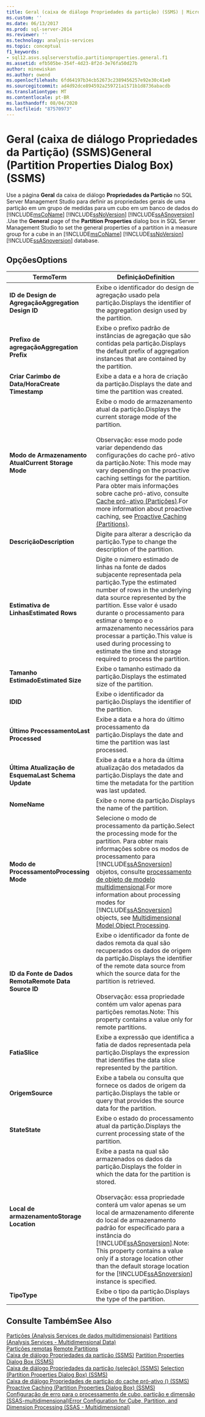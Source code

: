 ```yaml
---
title: Geral (caixa de diálogo Propriedades da partição) (SSMS) | Microsoft Docs
ms.custom: ''
ms.date: 06/13/2017
ms.prod: sql-server-2014
ms.reviewer: ''
ms.technology: analysis-services
ms.topic: conceptual
f1_keywords:
- sql12.asvs.sqlserverstudio.partitionproperties.general.f1
ms.assetid: efb505be-354f-4d23-8f2d-3e76fa50d27b
author: minewiskan
ms.author: owend
ms.openlocfilehash: 6fd64197b34cb52673c2389456257e92e30c41e0
ms.sourcegitcommit: ad4d92dce894592a259721a1571b1d8736abacdb
ms.translationtype: MT
ms.contentlocale: pt-BR
ms.lasthandoff: 08/04/2020
ms.locfileid: "87570973"
---
```

# <a name="general-partition-properties-dialog-box-ssms"></a><span data-ttu-id="106b5-102">Geral (caixa de diálogo Propriedades da Partição) (SSMS)</span><span class="sxs-lookup"><span data-stu-id="106b5-102">General (Partition Properties Dialog Box) (SSMS)</span></span>
  <span data-ttu-id="106b5-103">Use a página **Geral** da caixa de diálogo **Propriedades da Partição** no SQL Server Management Studio para definir as propriedades gerais de uma partição em um grupo de medidas para um cubo em um banco de dados do [!INCLUDE[msCoName](../includes/msconame-md.md)] [!INCLUDE[ssNoVersion](../includes/ssnoversion-md.md)] [!INCLUDE[ssASnoversion](../includes/ssasnoversion-md.md)] .</span><span class="sxs-lookup"><span data-stu-id="106b5-103">Use the **General** page of the **Partition Properties** dialog box in SQL Server Management Studio to set the general properties of a partition in a measure group for a cube in an [!INCLUDE[msCoName](../includes/msconame-md.md)] [!INCLUDE[ssNoVersion](../includes/ssnoversion-md.md)] [!INCLUDE[ssASnoversion](../includes/ssasnoversion-md.md)] database.</span></span>  
  
## <a name="options"></a><span data-ttu-id="106b5-104">Opções</span><span class="sxs-lookup"><span data-stu-id="106b5-104">Options</span></span>  
  
|<span data-ttu-id="106b5-105">Termo</span><span class="sxs-lookup"><span data-stu-id="106b5-105">Term</span></span>|<span data-ttu-id="106b5-106">Definição</span><span class="sxs-lookup"><span data-stu-id="106b5-106">Definition</span></span>|  
|----------|----------------|  
|<span data-ttu-id="106b5-107">**ID de Design de Agregação**</span><span class="sxs-lookup"><span data-stu-id="106b5-107">**Aggregation Design ID**</span></span>|<span data-ttu-id="106b5-108">Exibe o identificador do design de agregação usado pela partição.</span><span class="sxs-lookup"><span data-stu-id="106b5-108">Displays the identifier of the aggregation design used by the partition.</span></span>|  
|<span data-ttu-id="106b5-109">**Prefixo de agregação**</span><span class="sxs-lookup"><span data-stu-id="106b5-109">**Aggregation Prefix**</span></span>|<span data-ttu-id="106b5-110">Exibe o prefixo padrão de instâncias de agregação que são contidas pela partição.</span><span class="sxs-lookup"><span data-stu-id="106b5-110">Displays the default prefix of aggregation instances that are contained by the partition.</span></span>|  
|<span data-ttu-id="106b5-111">**Criar Carimbo de Data/Hora**</span><span class="sxs-lookup"><span data-stu-id="106b5-111">**Create Timestamp**</span></span>|<span data-ttu-id="106b5-112">Exibe a data e a hora de criação da partição.</span><span class="sxs-lookup"><span data-stu-id="106b5-112">Displays the date and time the partition was created.</span></span>|  
|<span data-ttu-id="106b5-113">**Modo de Armazenamento Atual**</span><span class="sxs-lookup"><span data-stu-id="106b5-113">**Current Storage Mode**</span></span>|<span data-ttu-id="106b5-114">Exibe o modo de armazenamento atual da partição.</span><span class="sxs-lookup"><span data-stu-id="106b5-114">Displays the current storage mode of the partition.</span></span><br /><br /> <span data-ttu-id="106b5-115">Observação: esse modo pode variar dependendo das configurações do cache pró-ativo da partição.</span><span class="sxs-lookup"><span data-stu-id="106b5-115">Note: This mode may vary depending on the proactive caching settings for the partition.</span></span> <span data-ttu-id="106b5-116">Para obter mais informações sobre cache pró-ativo, consulte [Cache pró-ativo &#40;Partições&#41;](multidimensional-models-olap-logical-cube-objects/partitions-proactive-caching.md).</span><span class="sxs-lookup"><span data-stu-id="106b5-116">For more information about proactive caching, see [Proactive Caching &#40;Partitions&#41;](multidimensional-models-olap-logical-cube-objects/partitions-proactive-caching.md).</span></span>|  
|<span data-ttu-id="106b5-117">**Descrição**</span><span class="sxs-lookup"><span data-stu-id="106b5-117">**Description**</span></span>|<span data-ttu-id="106b5-118">Digite para alterar a descrição da partição.</span><span class="sxs-lookup"><span data-stu-id="106b5-118">Type to change the description of the partition.</span></span>|  
|<span data-ttu-id="106b5-119">**Estimativa de Linhas**</span><span class="sxs-lookup"><span data-stu-id="106b5-119">**Estimated Rows**</span></span>|<span data-ttu-id="106b5-120">Digite o número estimado de linhas na fonte de dados subjacente representada pela partição.</span><span class="sxs-lookup"><span data-stu-id="106b5-120">Type the estimated number of rows in the underlying data source represented by the partition.</span></span> <span data-ttu-id="106b5-121">Esse valor é usado durante o processamento para estimar o tempo e o armazenamento necessários para processar a partição.</span><span class="sxs-lookup"><span data-stu-id="106b5-121">This value is used during processing to estimate the time and storage required to process the partition.</span></span>|  
|<span data-ttu-id="106b5-122">**Tamanho Estimado**</span><span class="sxs-lookup"><span data-stu-id="106b5-122">**Estimated Size**</span></span>|<span data-ttu-id="106b5-123">Exibe o tamanho estimado da partição.</span><span class="sxs-lookup"><span data-stu-id="106b5-123">Displays the estimated size of the partition.</span></span>|  
|<span data-ttu-id="106b5-124">**ID**</span><span class="sxs-lookup"><span data-stu-id="106b5-124">**ID**</span></span>|<span data-ttu-id="106b5-125">Exibe o identificador da partição.</span><span class="sxs-lookup"><span data-stu-id="106b5-125">Displays the identifier of the partition.</span></span>|  
|<span data-ttu-id="106b5-126">**Último Processamento**</span><span class="sxs-lookup"><span data-stu-id="106b5-126">**Last Processed**</span></span>|<span data-ttu-id="106b5-127">Exibe a data e a hora do último processamento da partição.</span><span class="sxs-lookup"><span data-stu-id="106b5-127">Displays the date and time the partition was last processed.</span></span>|  
|<span data-ttu-id="106b5-128">**Última Atualização de Esquema**</span><span class="sxs-lookup"><span data-stu-id="106b5-128">**Last Schema Update**</span></span>|<span data-ttu-id="106b5-129">Exibe a data e a hora da última atualização dos metadados da partição.</span><span class="sxs-lookup"><span data-stu-id="106b5-129">Displays the date and time the metadata for the partition was last updated.</span></span>|  
|<span data-ttu-id="106b5-130">**Nome**</span><span class="sxs-lookup"><span data-stu-id="106b5-130">**Name**</span></span>|<span data-ttu-id="106b5-131">Exibe o nome da partição.</span><span class="sxs-lookup"><span data-stu-id="106b5-131">Displays the name of the partition.</span></span>|  
|<span data-ttu-id="106b5-132">**Modo de Processamento**</span><span class="sxs-lookup"><span data-stu-id="106b5-132">**Processing Mode**</span></span>|<span data-ttu-id="106b5-133">Selecione o modo de processamento da partição.</span><span class="sxs-lookup"><span data-stu-id="106b5-133">Select the processing mode for the partition.</span></span> <span data-ttu-id="106b5-134">Para obter mais informações sobre os modos de processamento para [!INCLUDE[ssASnoversion](../includes/ssasnoversion-md.md)] objetos, consulte [processamento de objeto de modelo multidimensional](multidimensional-models/processing-a-multidimensional-model-analysis-services.md).</span><span class="sxs-lookup"><span data-stu-id="106b5-134">For more information about processing modes for [!INCLUDE[ssASnoversion](../includes/ssasnoversion-md.md)] objects, see [Multidimensional Model Object Processing](multidimensional-models/processing-a-multidimensional-model-analysis-services.md).</span></span>|  
|<span data-ttu-id="106b5-135">**ID da Fonte de Dados Remota**</span><span class="sxs-lookup"><span data-stu-id="106b5-135">**Remote Data Source ID**</span></span>|<span data-ttu-id="106b5-136">Exibe o identificador da fonte de dados remota da qual são recuperados os dados de origem da partição.</span><span class="sxs-lookup"><span data-stu-id="106b5-136">Displays the identifier of the remote data source from which the source data for the partition is retrieved.</span></span><br /><br /> <span data-ttu-id="106b5-137">Observação: essa propriedade contém um valor apenas para partições remotas.</span><span class="sxs-lookup"><span data-stu-id="106b5-137">Note: This property contains a value only for remote partitions.</span></span>|  
|<span data-ttu-id="106b5-138">**Fatia**</span><span class="sxs-lookup"><span data-stu-id="106b5-138">**Slice**</span></span>|<span data-ttu-id="106b5-139">Exibe a expressão que identifica a fatia de dados representada pela partição.</span><span class="sxs-lookup"><span data-stu-id="106b5-139">Displays the expression that identifies the data slice represented by the partition.</span></span>|  
|<span data-ttu-id="106b5-140">**Origem**</span><span class="sxs-lookup"><span data-stu-id="106b5-140">**Source**</span></span>|<span data-ttu-id="106b5-141">Exibe a tabela ou consulta que fornece os dados de origem da partição.</span><span class="sxs-lookup"><span data-stu-id="106b5-141">Displays the table or query that provides the source data for the partition.</span></span>|  
|<span data-ttu-id="106b5-142">**State**</span><span class="sxs-lookup"><span data-stu-id="106b5-142">**State**</span></span>|<span data-ttu-id="106b5-143">Exibe o estado do processamento atual da partição.</span><span class="sxs-lookup"><span data-stu-id="106b5-143">Displays the current processing state of the partition.</span></span>|  
|<span data-ttu-id="106b5-144">**Local de armazenamento**</span><span class="sxs-lookup"><span data-stu-id="106b5-144">**Storage Location**</span></span>|<span data-ttu-id="106b5-145">Exibe a pasta na qual são armazenados os dados da partição.</span><span class="sxs-lookup"><span data-stu-id="106b5-145">Displays the folder in which the data for the partition is stored.</span></span><br /><br /> <span data-ttu-id="106b5-146">Observação: essa propriedade conterá um valor apenas se um local de armazenamento diferente do local de armazenamento padrão for especificado para a instância do [!INCLUDE[ssASnoversion](../includes/ssasnoversion-md.md)].</span><span class="sxs-lookup"><span data-stu-id="106b5-146">Note: This property contains a value only if a storage location other than the default storage location for the [!INCLUDE[ssASnoversion](../includes/ssasnoversion-md.md)] instance is specified.</span></span>|  
|<span data-ttu-id="106b5-147">**Tipo**</span><span class="sxs-lookup"><span data-stu-id="106b5-147">**Type**</span></span>|<span data-ttu-id="106b5-148">Exibe o tipo da partição.</span><span class="sxs-lookup"><span data-stu-id="106b5-148">Displays the type of the partition.</span></span>|  
  
## <a name="see-also"></a><span data-ttu-id="106b5-149">Consulte Também</span><span class="sxs-lookup"><span data-stu-id="106b5-149">See Also</span></span>  
 <span data-ttu-id="106b5-150">[Partições &#40;Analysis Services de dados multidimensionais&#41;](multidimensional-models-olap-logical-cube-objects/partitions-analysis-services-multidimensional-data.md) </span><span class="sxs-lookup"><span data-stu-id="106b5-150">[Partitions &#40;Analysis Services - Multidimensional Data&#41;](multidimensional-models-olap-logical-cube-objects/partitions-analysis-services-multidimensional-data.md) </span></span>  
 <span data-ttu-id="106b5-151">[Partições remotas](multidimensional-models-olap-logical-cube-objects/partitions-remote-partitions.md) </span><span class="sxs-lookup"><span data-stu-id="106b5-151">[Remote Partitions](multidimensional-models-olap-logical-cube-objects/partitions-remote-partitions.md) </span></span>  
 <span data-ttu-id="106b5-152">[Caixa de diálogo Propriedades da partição &#40;SSMS&#41;](partition-properties-dialog-box-ssms.md) </span><span class="sxs-lookup"><span data-stu-id="106b5-152">[Partition Properties Dialog Box &#40;SSMS&#41;](partition-properties-dialog-box-ssms.md) </span></span>  
 <span data-ttu-id="106b5-153">[Caixa de diálogo Propriedades da partição &#40;seleção&#41; &#40;SSMS&#41;](selection-partition-properties-dialog-box-ssms.md) </span><span class="sxs-lookup"><span data-stu-id="106b5-153">[Selection &#40;Partition Properties Dialog Box&#41; &#40;SSMS&#41;](selection-partition-properties-dialog-box-ssms.md) </span></span>  
 <span data-ttu-id="106b5-154">[Caixa de diálogo Propriedades de partição do cache pró-ativo &#40;&#41; &#40;SSMS&#41;](proactive-caching-partition-properties-dialog-box-ssms.md) </span><span class="sxs-lookup"><span data-stu-id="106b5-154">[Proactive Caching &#40;Partition Properties Dialog Box&#41; &#40;SSMS&#41;](proactive-caching-partition-properties-dialog-box-ssms.md) </span></span>  
 [<span data-ttu-id="106b5-155">Configuração de erro para o processamento de cubo, partição e dimensão &#40;SSAS-multidimensional&#41;</span><span class="sxs-lookup"><span data-stu-id="106b5-155">Error Configuration for Cube, Partition, and Dimension Processing &#40;SSAS - Multidimensional&#41;</span></span>](multidimensional-models/error-configuration-for-cube-partition-and-dimension-processing.md)  
  
  
